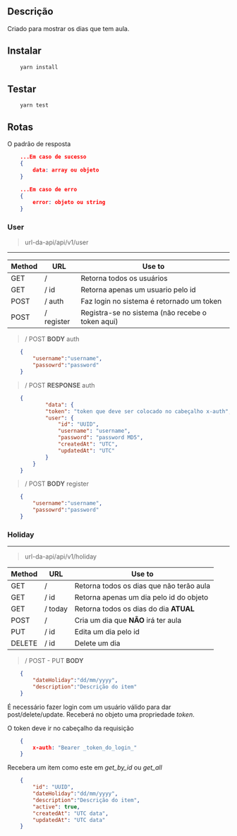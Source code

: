 ## Descrição
Criado para mostrar os dias que tem aula.

## Instalar

```sh
    yarn install
```

## Testar

```
    yarn test
```

## Rotas
O padrão de resposta
```json
    ...Em caso de sucesso
    {
        data: array ou objeto
    }

    ...Em caso de erro
    {
        error: objeto ou string
    }
```
### User
> url-da-api/api/v1/user
---
| Method  | URL | Use to|
| - | - | -|
| GET  | / | Retorna todos os usuários|  
| GET  | / id  | Retorna apenas um usuario pelo id|
| POST  | / auth  | Faz login no sistema é retornado um token|
| POST  | / register  | Registra-se no sistema (não recebe o token aqui)|

> / POST **BODY** auth
``` json
    {
        "username":"username",
        "passowrd":"password"
    }
``` 

> / POST **RESPONSE** auth
``` json
    {
            "data": {
            "token": "token que deve ser colocado no cabeçalho x-auth",
            "user": {
                "id": "UUID",
                "username": "username",
                "password": "password MD5",
                "createdAt": "UTC",
                "updatedAt": "UTC"
            }
        }
    }
``` 

> / POST **BODY** register
``` json
    {
        "username":"username",
        "passowrd":"password"
    }
``` 

### Holiday
---
> url-da-api/api/v1/holiday

| Method  | URL | Use to|
| - | - | -|
| GET  | / | Retorna todos os dias que não terão aula|  
| GET  | / id  | Retorna apenas um dia pelo id do objeto|
| GET  | / today  | Retorna todos os dias do dia **ATUAL**|
| POST |/| Cria um dia que **NÃO** irá ter aula|
| PUT |/ id| Edita um dia pelo id|
| DELETE|/ id| Delete um dia


> / POST - PUT **BODY**
``` json
    {
        "dateHoliday":"dd/mm/yyyy",
        "description":"Descrição do item"
    }
```

É necessário fazer login com um usuário válido para dar post/delete/update.
Receberá no objeto uma propriedade _token_.

O token deve ir no cabeçalho da requisição
```json
    {
        x-auth: "Bearer _token_do_login_"
    }
```

Recebera um item como este em _get_by_id_ ou _get_all_
``` json
    {
        "id": "UUID",
        "dateHoliday":"dd/mm/yyyy",
        "description":"Descrição do item",
        "active": true,
        "createdAt": "UTC data",
        "updatedAt": "UTC data"
    }
```


